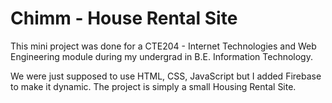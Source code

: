 # Chimm - House Rental Site

This mini project was done for a CTE204 - Internet Technologies and Web Engineering module during my undergrad in B.E. Information Technology.

We were just supposed to use HTML, CSS, JavaScript but I added Firebase to make it dynamic. The project is simply a small Housing Rental Site.
